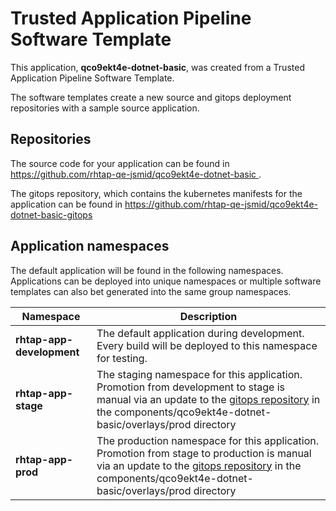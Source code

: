 # Trusted Application Pipeline Software Template

This application, **qco9ekt4e-dotnet-basic**, was created from a Trusted Application Pipeline Software Template.

The software templates create a new source and gitops deployment repositories with a sample source application. 

## Repositories

The source code for your application can be found in [https://github.com/rhtap-qe-jsmid/qco9ekt4e-dotnet-basic ](https://github.com/rhtap-qe-jsmid/qco9ekt4e-dotnet-basic ).
 
The gitops repository, which contains the kubernetes manifests for the application can be found in 
[https://github.com/rhtap-qe-jsmid/qco9ekt4e-dotnet-basic-gitops ](https://github.com/rhtap-qe-jsmid/qco9ekt4e-dotnet-basic-gitops ) 

## Application namespaces 

The default application will be found in the following namespaces. Applications can be deployed into unique namespaces or multiple software templates can also bet generated into the same group namespaces.  

|  Namespace   |  Description   |  
| -------- | -------- |   
| **rhtap-app-development** | The default application during development. Every build will be deployed to this namespace for testing. | 
| **rhtap-app-stage** | The staging namespace for this application. Promotion from development to stage is manual via an update to the [gitops repository](https://github.com/rhtap-qe-jsmid/qco9ekt4e-dotnet-basic-gitops ) in the components/qco9ekt4e-dotnet-basic/overlays/prod directory |  
| **rhtap-app-prod** | The production namespace for this application. Promotion from stage to production is manual via an update to the [gitops repository](https://github.com/rhtap-qe-jsmid/qco9ekt4e-dotnet-basic-gitops ) in the components/qco9ekt4e-dotnet-basic/overlays/prod directory | 
